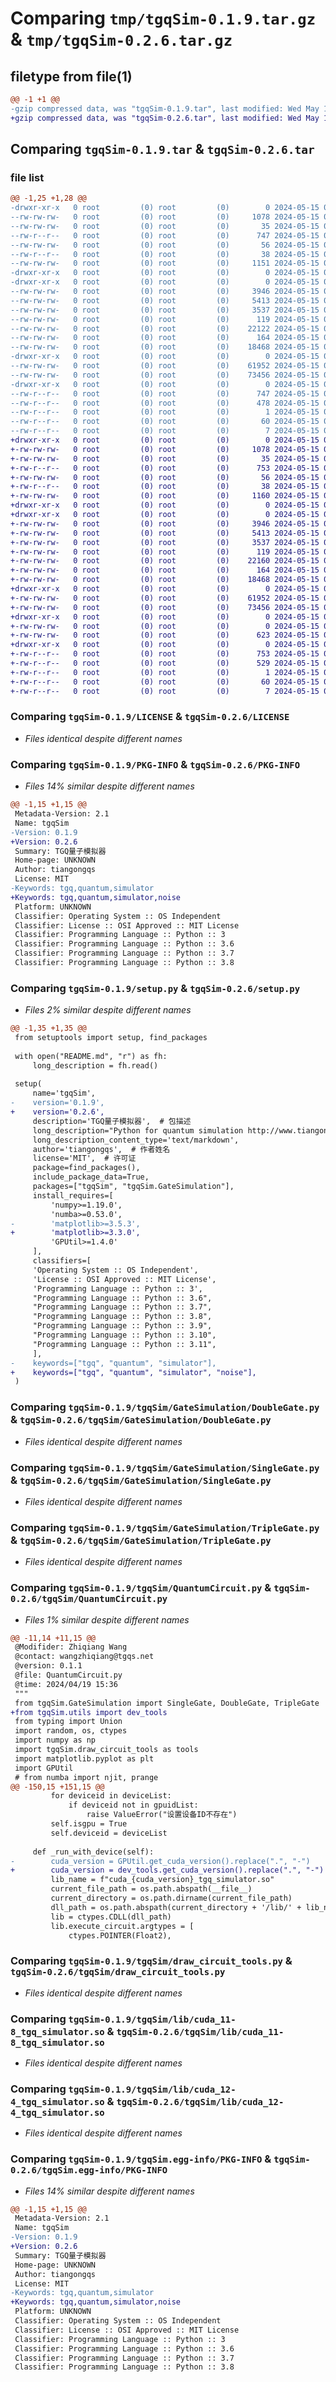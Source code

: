# Comparing `tmp/tgqSim-0.1.9.tar.gz` & `tmp/tgqSim-0.2.6.tar.gz`

## filetype from file(1)

```diff
@@ -1 +1 @@
-gzip compressed data, was "tgqSim-0.1.9.tar", last modified: Wed May 15 00:53:48 2024, max compression
+gzip compressed data, was "tgqSim-0.2.6.tar", last modified: Wed May 15 08:11:22 2024, max compression
```

## Comparing `tgqSim-0.1.9.tar` & `tgqSim-0.2.6.tar`

### file list

```diff
@@ -1,25 +1,28 @@
-drwxr-xr-x   0 root         (0) root         (0)        0 2024-05-15 00:53:48.654812 tgqSim-0.1.9/
--rw-rw-rw-   0 root         (0) root         (0)     1078 2024-05-15 00:53:46.000000 tgqSim-0.1.9/LICENSE
--rw-rw-rw-   0 root         (0) root         (0)       35 2024-05-15 00:53:46.000000 tgqSim-0.1.9/MANIFEST.in
--rw-r--r--   0 root         (0) root         (0)      747 2024-05-15 00:53:48.654812 tgqSim-0.1.9/PKG-INFO
--rw-rw-rw-   0 root         (0) root         (0)       56 2024-05-15 00:53:46.000000 tgqSim-0.1.9/README.md
--rw-r--r--   0 root         (0) root         (0)       38 2024-05-15 00:53:48.654812 tgqSim-0.1.9/setup.cfg
--rw-rw-rw-   0 root         (0) root         (0)     1151 2024-05-15 00:53:47.000000 tgqSim-0.1.9/setup.py
-drwxr-xr-x   0 root         (0) root         (0)        0 2024-05-15 00:53:48.653812 tgqSim-0.1.9/tgqSim/
-drwxr-xr-x   0 root         (0) root         (0)        0 2024-05-15 00:53:48.654812 tgqSim-0.1.9/tgqSim/GateSimulation/
--rw-rw-rw-   0 root         (0) root         (0)     3946 2024-05-15 00:53:46.000000 tgqSim-0.1.9/tgqSim/GateSimulation/DoubleGate.py
--rw-rw-rw-   0 root         (0) root         (0)     5413 2024-05-15 00:53:46.000000 tgqSim-0.1.9/tgqSim/GateSimulation/SingleGate.py
--rw-rw-rw-   0 root         (0) root         (0)     3537 2024-05-15 00:53:46.000000 tgqSim-0.1.9/tgqSim/GateSimulation/TripleGate.py
--rw-rw-rw-   0 root         (0) root         (0)      119 2024-05-15 00:53:46.000000 tgqSim-0.1.9/tgqSim/GateSimulation/__init__.py
--rw-rw-rw-   0 root         (0) root         (0)    22122 2024-05-15 00:53:46.000000 tgqSim-0.1.9/tgqSim/QuantumCircuit.py
--rw-rw-rw-   0 root         (0) root         (0)      164 2024-05-15 00:53:47.000000 tgqSim-0.1.9/tgqSim/__init__.py
--rw-rw-rw-   0 root         (0) root         (0)    18468 2024-05-15 00:53:46.000000 tgqSim-0.1.9/tgqSim/draw_circuit_tools.py
-drwxr-xr-x   0 root         (0) root         (0)        0 2024-05-15 00:53:48.654812 tgqSim-0.1.9/tgqSim/lib/
--rw-rw-rw-   0 root         (0) root         (0)    61952 2024-05-15 00:53:46.000000 tgqSim-0.1.9/tgqSim/lib/cuda_11-8_tgq_simulator.so
--rw-rw-rw-   0 root         (0) root         (0)    73456 2024-05-15 00:53:46.000000 tgqSim-0.1.9/tgqSim/lib/cuda_12-4_tgq_simulator.so
-drwxr-xr-x   0 root         (0) root         (0)        0 2024-05-15 00:53:48.653812 tgqSim-0.1.9/tgqSim.egg-info/
--rw-r--r--   0 root         (0) root         (0)      747 2024-05-15 00:53:48.000000 tgqSim-0.1.9/tgqSim.egg-info/PKG-INFO
--rw-r--r--   0 root         (0) root         (0)      478 2024-05-15 00:53:48.000000 tgqSim-0.1.9/tgqSim.egg-info/SOURCES.txt
--rw-r--r--   0 root         (0) root         (0)        1 2024-05-15 00:53:48.000000 tgqSim-0.1.9/tgqSim.egg-info/dependency_links.txt
--rw-r--r--   0 root         (0) root         (0)       60 2024-05-15 00:53:48.000000 tgqSim-0.1.9/tgqSim.egg-info/requires.txt
--rw-r--r--   0 root         (0) root         (0)        7 2024-05-15 00:53:48.000000 tgqSim-0.1.9/tgqSim.egg-info/top_level.txt
+drwxr-xr-x   0 root         (0) root         (0)        0 2024-05-15 08:11:22.053230 tgqSim-0.2.6/
+-rw-rw-rw-   0 root         (0) root         (0)     1078 2024-05-15 08:11:20.000000 tgqSim-0.2.6/LICENSE
+-rw-rw-rw-   0 root         (0) root         (0)       35 2024-05-15 08:11:20.000000 tgqSim-0.2.6/MANIFEST.in
+-rw-r--r--   0 root         (0) root         (0)      753 2024-05-15 08:11:22.053230 tgqSim-0.2.6/PKG-INFO
+-rw-rw-rw-   0 root         (0) root         (0)       56 2024-05-15 08:11:20.000000 tgqSim-0.2.6/README.md
+-rw-r--r--   0 root         (0) root         (0)       38 2024-05-15 08:11:22.053230 tgqSim-0.2.6/setup.cfg
+-rw-rw-rw-   0 root         (0) root         (0)     1160 2024-05-15 08:11:21.000000 tgqSim-0.2.6/setup.py
+drwxr-xr-x   0 root         (0) root         (0)        0 2024-05-15 08:11:22.051230 tgqSim-0.2.6/tgqSim/
+drwxr-xr-x   0 root         (0) root         (0)        0 2024-05-15 08:11:22.052230 tgqSim-0.2.6/tgqSim/GateSimulation/
+-rw-rw-rw-   0 root         (0) root         (0)     3946 2024-05-15 08:11:20.000000 tgqSim-0.2.6/tgqSim/GateSimulation/DoubleGate.py
+-rw-rw-rw-   0 root         (0) root         (0)     5413 2024-05-15 08:11:20.000000 tgqSim-0.2.6/tgqSim/GateSimulation/SingleGate.py
+-rw-rw-rw-   0 root         (0) root         (0)     3537 2024-05-15 08:11:20.000000 tgqSim-0.2.6/tgqSim/GateSimulation/TripleGate.py
+-rw-rw-rw-   0 root         (0) root         (0)      119 2024-05-15 08:11:20.000000 tgqSim-0.2.6/tgqSim/GateSimulation/__init__.py
+-rw-rw-rw-   0 root         (0) root         (0)    22160 2024-05-15 08:11:20.000000 tgqSim-0.2.6/tgqSim/QuantumCircuit.py
+-rw-rw-rw-   0 root         (0) root         (0)      164 2024-05-15 08:11:21.000000 tgqSim-0.2.6/tgqSim/__init__.py
+-rw-rw-rw-   0 root         (0) root         (0)    18468 2024-05-15 08:11:20.000000 tgqSim-0.2.6/tgqSim/draw_circuit_tools.py
+drwxr-xr-x   0 root         (0) root         (0)        0 2024-05-15 08:11:22.053230 tgqSim-0.2.6/tgqSim/lib/
+-rw-rw-rw-   0 root         (0) root         (0)    61952 2024-05-15 08:11:20.000000 tgqSim-0.2.6/tgqSim/lib/cuda_11-8_tgq_simulator.so
+-rw-rw-rw-   0 root         (0) root         (0)    73456 2024-05-15 08:11:20.000000 tgqSim-0.2.6/tgqSim/lib/cuda_12-4_tgq_simulator.so
+drwxr-xr-x   0 root         (0) root         (0)        0 2024-05-15 08:11:22.053230 tgqSim-0.2.6/tgqSim/utils/
+-rw-rw-rw-   0 root         (0) root         (0)        0 2024-05-15 08:11:20.000000 tgqSim-0.2.6/tgqSim/utils/__init__.py
+-rw-rw-rw-   0 root         (0) root         (0)      623 2024-05-15 08:11:20.000000 tgqSim-0.2.6/tgqSim/utils/dev_tools.py
+drwxr-xr-x   0 root         (0) root         (0)        0 2024-05-15 08:11:22.052230 tgqSim-0.2.6/tgqSim.egg-info/
+-rw-r--r--   0 root         (0) root         (0)      753 2024-05-15 08:11:21.000000 tgqSim-0.2.6/tgqSim.egg-info/PKG-INFO
+-rw-r--r--   0 root         (0) root         (0)      529 2024-05-15 08:11:22.000000 tgqSim-0.2.6/tgqSim.egg-info/SOURCES.txt
+-rw-r--r--   0 root         (0) root         (0)        1 2024-05-15 08:11:21.000000 tgqSim-0.2.6/tgqSim.egg-info/dependency_links.txt
+-rw-r--r--   0 root         (0) root         (0)       60 2024-05-15 08:11:21.000000 tgqSim-0.2.6/tgqSim.egg-info/requires.txt
+-rw-r--r--   0 root         (0) root         (0)        7 2024-05-15 08:11:21.000000 tgqSim-0.2.6/tgqSim.egg-info/top_level.txt
```

### Comparing `tgqSim-0.1.9/LICENSE` & `tgqSim-0.2.6/LICENSE`

 * *Files identical despite different names*

### Comparing `tgqSim-0.1.9/PKG-INFO` & `tgqSim-0.2.6/PKG-INFO`

 * *Files 14% similar despite different names*

```diff
@@ -1,15 +1,15 @@
 Metadata-Version: 2.1
 Name: tgqSim
-Version: 0.1.9
+Version: 0.2.6
 Summary: TGQ量子模拟器
 Home-page: UNKNOWN
 Author: tiangongqs
 License: MIT
-Keywords: tgq,quantum,simulator
+Keywords: tgq,quantum,simulator,noise
 Platform: UNKNOWN
 Classifier: Operating System :: OS Independent
 Classifier: License :: OSI Approved :: MIT License
 Classifier: Programming Language :: Python :: 3
 Classifier: Programming Language :: Python :: 3.6
 Classifier: Programming Language :: Python :: 3.7
 Classifier: Programming Language :: Python :: 3.8
```

### Comparing `tgqSim-0.1.9/setup.py` & `tgqSim-0.2.6/setup.py`

 * *Files 2% similar despite different names*

```diff
@@ -1,35 +1,35 @@
 from setuptools import setup, find_packages
 
 with open("README.md", "r") as fh:
     long_description = fh.read()
 
 setup(
     name='tgqSim',
-    version='0.1.9',
+    version='0.2.6',
     description='TGQ量子模拟器',  # 包描述
     long_description="Python for quantum simulation http://www.tiangongqs.com",  # 详细描述
     long_description_content_type='text/markdown',
     author='tiangongqs',  # 作者姓名
     license='MIT',  # 许可证
     package=find_packages(),
     include_package_data=True,
     packages=["tgqSim", "tgqSim.GateSimulation"],
     install_requires=[
         'numpy>=1.19.0',
         'numba>=0.53.0',
-        'matplotlib>=3.5.3',
+        'matplotlib>=3.3.0',
         'GPUtil>=1.4.0'
     ],
     classifiers=[
     'Operating System :: OS Independent',
     'License :: OSI Approved :: MIT License',
     'Programming Language :: Python :: 3',
     "Programming Language :: Python :: 3.6",
     "Programming Language :: Python :: 3.7",
     "Programming Language :: Python :: 3.8",
     "Programming Language :: Python :: 3.9",
     "Programming Language :: Python :: 3.10",
     "Programming Language :: Python :: 3.11",
     ],
-    keywords=["tgq", "quantum", "simulator"],
+    keywords=["tgq", "quantum", "simulator", "noise"],
 )
```

### Comparing `tgqSim-0.1.9/tgqSim/GateSimulation/DoubleGate.py` & `tgqSim-0.2.6/tgqSim/GateSimulation/DoubleGate.py`

 * *Files identical despite different names*

### Comparing `tgqSim-0.1.9/tgqSim/GateSimulation/SingleGate.py` & `tgqSim-0.2.6/tgqSim/GateSimulation/SingleGate.py`

 * *Files identical despite different names*

### Comparing `tgqSim-0.1.9/tgqSim/GateSimulation/TripleGate.py` & `tgqSim-0.2.6/tgqSim/GateSimulation/TripleGate.py`

 * *Files identical despite different names*

### Comparing `tgqSim-0.1.9/tgqSim/QuantumCircuit.py` & `tgqSim-0.2.6/tgqSim/QuantumCircuit.py`

 * *Files 1% similar despite different names*

```diff
@@ -11,14 +11,15 @@
 @Modifider: Zhiqiang Wang
 @contact: wangzhiqiang@tgqs.net
 @version: 0.1.1
 @file: QuantumCircuit.py
 @time: 2024/04/19 15:36
 """
 from tgqSim.GateSimulation import SingleGate, DoubleGate, TripleGate
+from tgqSim.utils import dev_tools
 from typing import Union
 import random, os, ctypes
 import numpy as np
 import tgqSim.draw_circuit_tools as tools
 import matplotlib.pyplot as plt
 import GPUtil
 # from numba import njit, prange
@@ -150,15 +151,15 @@
         for deviceid in deviceList:
             if deviceid not in gpuidList:
                 raise ValueError("设置设备ID不存在")
         self.isgpu = True
         self.deviceid = deviceList
     
     def _run_with_device(self):
-        cuda_version = GPUtil.get_cuda_version().replace(".", "-")
+        cuda_version = dev_tools.get_cuda_version().replace(".", "-")
         lib_name = f"cuda_{cuda_version}_tgq_simulator.so"
         current_file_path = os.path.abspath(__file__)
         current_directory = os.path.dirname(current_file_path)
         dll_path = os.path.abspath(current_directory + '/lib/' + lib_name)
         lib = ctypes.CDLL(dll_path)
         lib.execute_circuit.argtypes = [
             ctypes.POINTER(Float2),
```

### Comparing `tgqSim-0.1.9/tgqSim/draw_circuit_tools.py` & `tgqSim-0.2.6/tgqSim/draw_circuit_tools.py`

 * *Files identical despite different names*

### Comparing `tgqSim-0.1.9/tgqSim/lib/cuda_11-8_tgq_simulator.so` & `tgqSim-0.2.6/tgqSim/lib/cuda_11-8_tgq_simulator.so`

 * *Files identical despite different names*

### Comparing `tgqSim-0.1.9/tgqSim/lib/cuda_12-4_tgq_simulator.so` & `tgqSim-0.2.6/tgqSim/lib/cuda_12-4_tgq_simulator.so`

 * *Files identical despite different names*

### Comparing `tgqSim-0.1.9/tgqSim.egg-info/PKG-INFO` & `tgqSim-0.2.6/tgqSim.egg-info/PKG-INFO`

 * *Files 14% similar despite different names*

```diff
@@ -1,15 +1,15 @@
 Metadata-Version: 2.1
 Name: tgqSim
-Version: 0.1.9
+Version: 0.2.6
 Summary: TGQ量子模拟器
 Home-page: UNKNOWN
 Author: tiangongqs
 License: MIT
-Keywords: tgq,quantum,simulator
+Keywords: tgq,quantum,simulator,noise
 Platform: UNKNOWN
 Classifier: Operating System :: OS Independent
 Classifier: License :: OSI Approved :: MIT License
 Classifier: Programming Language :: Python :: 3
 Classifier: Programming Language :: Python :: 3.6
 Classifier: Programming Language :: Python :: 3.7
 Classifier: Programming Language :: Python :: 3.8
```

